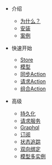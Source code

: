 * 介绍
    * [为什么？](/zh-cn/)
    * [安装](/zh-cn/installation.md)
    * [案例](/zh-cn/demo.md)
* 快速开始
    * [Store](/zh-cn/store.md)
    * [模型](/zh-cn/define-model.md)
    * [同步Action](/zh-cn/define-normal-action.md)
    * [请求Action](/zh-cn/define-request-action.md)
    * [组合Action](/zh-cn/define-compose-action.md)

* 高级
    * [持久化](/zh-cn/persist.md)
    * [请求服务](/zh-cn/service.md)
    * [Graphql](/zh-cn/graphql.md)
    * [订阅](/zh-cn/subscription.md)
    * [状态追踪](/zh-cn/meta.md)
    * [双向绑定](/zh-cn/mvvm.md)
    * [模型多实例](/zh-cn/multiple-model.md)
